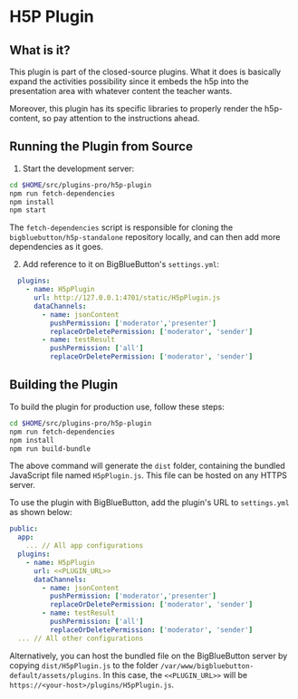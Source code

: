# H5P Plugin

## What is it?

This plugin is part of the closed-source plugins. What it does is basically expand the activities possibility since it embeds the h5p into the presentation area with whatever content the teacher wants.

Moreover, this plugin has its specific libraries to properly render the h5p-content, so pay attention to the instructions ahead.

## Running the Plugin from Source

1. Start the development server:

```bash
cd $HOME/src/plugins-pro/h5p-plugin
npm run fetch-dependencies
npm install
npm start
```

The `fetch-dependencies` script is responsible for cloning the `bigbluebutton/h5p-standalone` repository locally, and can then add more dependencies as it goes.

2. Add reference to it on BigBlueButton's `settings.yml`:

```yaml
  plugins:
    - name: H5pPlugin
      url: http://127.0.0.1:4701/static/H5pPlugin.js
      dataChannels:
        - name: jsonContent
          pushPermission: ['moderator','presenter']
          replaceOrDeletePermission: ['moderator', 'sender']
        - name: testResult
          pushPermission: ['all']
          replaceOrDeletePermission: ['moderator', 'sender']
```

## Building the Plugin

To build the plugin for production use, follow these steps:

```bash
cd $HOME/src/plugins-pro/h5p-plugin
npm run fetch-dependencies
npm install
npm run build-bundle
```

The above command will generate the `dist` folder, containing the bundled JavaScript file named `H5pPlugin.js`. This file can be hosted on any HTTPS server.

To use the plugin with BigBlueButton, add the plugin's URL to `settings.yml` as shown below:

```yaml
public:
  app:
    ... // All app configurations
  plugins:
    - name: H5pPlugin
      url: <<PLUGIN_URL>>
      dataChannels:
        - name: jsonContent
          pushPermission: ['moderator','presenter']
          replaceOrDeletePermission: ['moderator', 'sender']
        - name: testResult
          pushPermission: ['all']
          replaceOrDeletePermission: ['moderator', 'sender']
  ... // All other configurations
```

Alternatively, you can host the bundled file on the BigBlueButton server by copying `dist/H5pPlugin.js` to the folder `/var/www/bigbluebutton-default/assets/plugins`. In this case, the `<<PLUGIN_URL>>` will be `https://<your-host>/plugins/H5pPlugin.js`.
